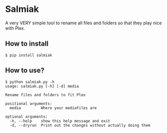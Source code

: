# Salmiak
A very VERY simple tool to rename all files and folders so that they play nice with Plex.

## How to install
```
$ pip install salmiak
```

## How to use?

```
$ python salmiak.py -h
usage: salmiak.py [-h] [-d] media

Rename files and folders to fit Plex

positional arguments:
  media         Where your mediafiles are

optional arguments:
  -h, --help    show this help message and exit
  -d, --dryrun  Print out the changes without actually doing them
```
